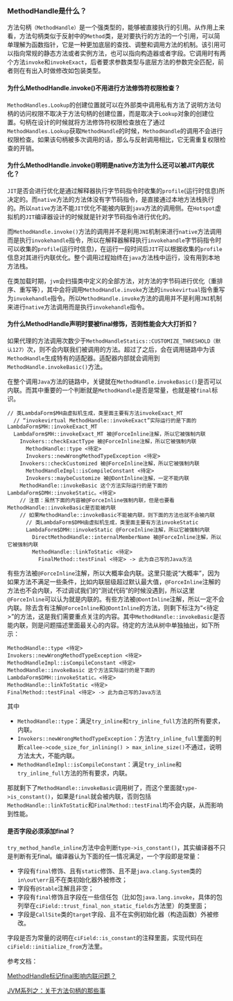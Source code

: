 ### MethodHandle是什么？

方法句柄`（MethodHandle）`是一个强类型的，能够被直接执行的引用。从作用上来看，方法句柄类似于反射中的`Method`类，是对要执行的方法的一个引用，可以简单理解为函数指针，它是一种更加底层的查找、调整和调用方法的机制。该引用可以指向常规的静态方法或者实例方法，也可以指向构造器或者字段。它调用时有两个方法`invoke`和`invokeExact`，后者要求参数类型与底层方法的参数完全匹配，前者则在有出入时做修改如包装类型。

#### 为什么MethodHandle.invoke()不用进行方法修饰符权限检查？

`MethodHandles.Lookup`的创建位置就可以在外部类中调用私有方法了说明方法句柄的访问权限不取决于方法句柄的创建位置，而是取决于`Lookup`对象的创建位置。句柄在设计的时候就将方法修饰符权限检查放在了通过`MethodHandles.Lookup`获取`MethodHandle`的时候，`MethodHandle`的调用不会进行权限检查。如果该句柄被多次调用的话，那么与反射调用相比，它无需重复权限检查的开销。

#### 为什么MethodHandle.invoke()明明是native方法为什么还可以被JIT内联优化？

`JIT`是否会进行优化是通过解释器执行字节码指令时收集的`profile`(运行时信息)所决定的。而`native`方法的方法体没有字节码指令，是直接通过本地方法栈执行的。所以`native`方法不能`JIT`优化不能被内联到`java`方法的调用侧。在`Hotspot`虚拟机的`JIT`编译器设计的时候就是针对字节码指令进行优化的。

而`MethodHandle.invoke()`方法的调用并不是利用`JNI`机制来进行`native`方法调用而是执行`invokehandle`指令，所以在解释器解释执行`invokehandle`字节码指令时可以收集的`profile`(运行时信息)，在运行一段时间后`JIT`可以根据收集的`profile`信息对其进行内联优化。整个调用过程始终在`java`方法栈中运行，没有用到本地方法栈。

在类加载时期，`jvm`会扫描类中定义的全部方法，对方法的字节码进行优化（重排序、重写等），其中会将调用`MethodHandle.invoke`方法的`invokevirtual`指令重写为`invokehandle`指令。所以`MethodHandle.invoke`方法的调用并不是利用`JNI`机制来进行`native`方法调用而是执行`invokehandle`指令。

#### 为什么MethodHandle声明时要被final修饰，否则性能会大大打折扣？

如果代理的方法调用次数少于`MethodHandleStatics::CUSTOMIZE_THRESHOLD（默认127）`次，则不会内联我们被调用的方法。超过了之后，会在调用链路中为该`MethodHandle`生成特有的适配器。适配器内部就会调用到`MethodHandle.invokeBasic()`方法。

在整个调用`Java`方法的链路中，关键就在`MethodHandle.invokeBasic()`是否可以内联。而其中重要的一个判断就是`MethodHandle`是否是常量，也就是被`final`标识。

```
// 类LambdaForm$MH由虚拟机生成，类里面主要有方法invokeExact_MT
  // “invokevirtual MethodHandle::invokeExact”实际运行的是下面的LambdaForm$MH::invokeExact_MT
  LambdaForm$MH::invokeExact_MT 被@ForceInline注解，所以它被强制内联
    Invokers::checkExactType 被@ForceInline注解，所以它被强制内联
      MethodHandle::type <待定>
      Invokers::newWrongMethodTypeException <待定>
    Invokers::checkCustomized 被@ForceInline注解，所以它被强制内联
      MethodHandleImpl::isCompileConstant <待定>
      Invokers::maybeCustomize 被@DontInline注解，一定不能内联
    MethodHandle::invokeBasic 这个方法实际运行的是下面的LambdaForm$DMH::invokeStatic。<待定>
    // 注意：虽然下面的内容被@ForceInline强制内联，但是也要看MethodHandle::invokeBasic是否能被内联
    // 如果MethodHandle::invokeBasic不能被内联，则下面的方法也就不会被内联
      // 类LambdaForm$DMH由虚拟机生成，类里面主要有方法invokeStatic
      LambdaForm$DMH::invokeStatic @ForceInline注解，所以它被强制内联
        DirectMethodHandle::internalMemberName 被@ForceInline注解，所以它被强制内联
        MethodHandle::linkToStatic <待定>
          FinalMethod::testFinal <待定> -> 此为自己写的Java方法
```

有些方法被`@ForceInline`注解，所以大概率会内联。这里只能说“大概率”，因为如果方法不满足一些条件，比如内联层级超过默认最大值，`@ForceInline`注解的方法也不会内联，不过调试我们的“测试代码”的时候没遇到，所以这里`@ForceInline`可以认为就是内联的。有些方法被`@DontInline`注解，所以一定不会内联。除去含有注解`@ForceInline`和`@DontInline`的方法，则剩下标注为“<待定>”的方法，这是我们需要重点关注的内容。其中`MethodHandle::invokeBasic`是否能内联，则是问题描述里面最关心的内容。待定的方法从树中单独抽出，如下所示：
```
MethodHandle::type <待定>
Invokers::newWrongMethodTypeException <待定>
MethodHandleImpl::isCompileConstant <待定>
MethodHandle::invokeBasic 这个方法实际运行的是下面的LambdaForm$DMH::invokeStatic。<待定>
MethodHandle::linkToStatic <待定>
FinalMethod::testFinal <待定> -> 此为自己写的Java方法
```

其中

- `MethodHandle::type`：满足`try_inline`和`try_inline_full`方法的所有要求，内联。
- `Invokers::newWrongMethodTypeException`：方法`try_inline_full`里面的判断`callee->code_size_for_inlining() > max_inline_size()`不通过，说明方法太大，不能内联。
- `MethodHandleImpl::isCompileConstant`：满足`try_inline`和`try_inline_full`方法的所有要求，内联。

那就剩下了`MethodHandle::invokeBasic`调用树了，而这个里面就`type->is_constant()`，如果是`final`就会被内联，否则包括`MethodHandle::linkToStatic`和`FinalMethod::testFinal`均不会内联，从而影响到性能。

#### 是否字段必须添加final？

`try_method_handle_inline`方法中会判断`type->is_constant()`，其实编译器不只是判断有无final。编译器认为下面的任一情况满足，一个字段即是常量：

- 字段有`final`修饰、且有`static`修饰、且不是`java.clang.System`类的`in\out\err`且不在类初始化器外被修改；
- 字段有`@Stable`注解且非空；
- 字段有`final`修饰且字段在一些信任包（比如包`java.lang.invoke`，具体的包列举在`ciField::trust_final_non_static_fields`方法里）的类里面；
- 字段是`CallSite`类的`target`字段、且不在实例初始化器（构造函数）外被修改。

字段是否为常量的说明在`ciField::is_constant`的注释里面，实现代码在`ciField::initialize_from`方法里。

参考文档：

[MethodHandle标记final影响内联问题？](https://www.zhihu.com/question/535373016/answer/2517526289?utm_id=0)

[JVM系列之：关于方法句柄的那些事](https://zhuanlan.zhihu.com/p/477873226)


